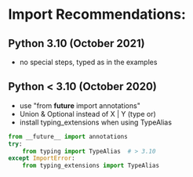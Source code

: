 # Import Recommendations:

## Python 3.10 (October 2021)
- no special steps, typed as in the examples

## Python < 3.10 (October 2020)
- use "from __future__ import annotations"
- Union & Optional instead of X | Y (type or)
- install typing_extensions when using TypeAlias

```python
from __future__ import annotations
try:
    from typing import TypeAlias  # > 3.10
except ImportError:
    from typing_extensions import TypeAlias
